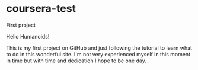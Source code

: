 # coursera-test
First project

Hello Humanoids! 

This is my first project on GitHub and just following the tutorial to learn what to do in this wonderful site. 
I'm not very experienced myself in this moment in time but with time and dedication I hope to be one day. 
